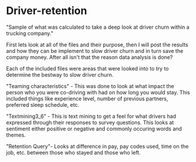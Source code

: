 # Driver-retention
"Sample of what was calculated to take a deep look at driver churn within a trucking company."

First lets look at all of the files and their purpose, then I will post the results and how they can be implement to slow driver churn and in turn save the company money. After all isn't that the reason data analysis is done?


Each of the included files were areas that were looked into to try to determine the bestway to slow driver churn. 

"Teaming characteristics" - This was done to look at what impact the person who you were co-driving with had on how long you would stay. This included things like experience level, number of previous partners, preferred sleep schedule, etc. 

"Textmining3_6" - This is text mining to get a feel for what drivers had expressed through their responses to survey questions. This looks at sentiment either positive or negative and commonly occuring words and themes. 

"Retention Query"- Looks at difference in pay, pay codes used, time on the job, etc. between those who stayed and those who left. 

